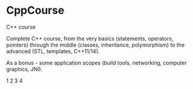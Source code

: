 # CppCourse
C++ course

Complete C++ course, from the very basics (statements, operators, pointers) 
through the middle (classes, inheritance, polymorphism) 
to the advanced (STL, templates, C++11/14).

As a bonus - some application scopes (build tools, networking, computer graphics, JNI).

1
2
3
4

